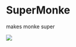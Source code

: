 # SuperMonke
makes monke super

![](https://user-images.githubusercontent.com/29258204/165092499-6081326e-eb75-49b9-a8c5-8f2a23b4293c.gif)
